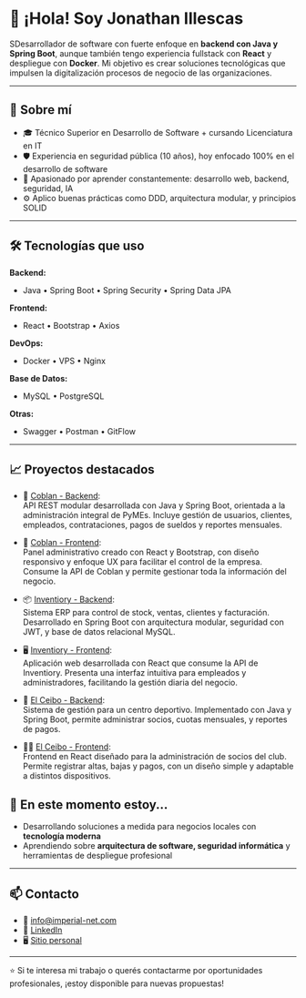 # 👋 ¡Hola! Soy Jonathan Illescas

SDesarrollador de software con fuerte enfoque en **backend con Java y Spring Boot**, aunque también tengo experiencia fullstack con **React** y despliegue con **Docker**. Mi objetivo es crear soluciones tecnológicas que impulsen la digitalización procesos de negocio de las organizaciones.

---

## 🚀 Sobre mí

- 🎓 Técnico Superior en Desarrollo de Software + cursando Licenciatura en IT
- 🛡️ Experiencia en seguridad pública (10 años), hoy enfocado 100% en el desarrollo de software
- 🧠 Apasionado por aprender constantemente: desarrollo web, backend, seguridad, IA
- ⚙️ Aplico buenas prácticas como DDD, arquitectura modular, y principios SOLID

---

## 🛠️ Tecnologías que uso

**Backend:**
- Java • Spring Boot • Spring Security • Spring Data JPA

**Frontend:**
- React • Bootstrap • Axios

**DevOps:**
- Docker • VPS • Nginx

**Base de Datos:**
- MySQL • PostgreSQL

**Otras:**
- Swagger • Postman  • GitFlow

---

## 📈 Proyectos destacados

- 🔧 [Coblan - Backend](https://github.com/MichaelIllescas/coblan-system-admin-backend):  
  API REST modular desarrollada con Java y Spring Boot, orientada a la administración integral de PyMEs. Incluye gestión de usuarios, clientes, empleados, contrataciones, pagos de sueldos y reportes mensuales.

- 🎨 [Coblan - Frontend](https://github.com/MichaelIllescas/coblan-system-admin-fronted):  
  Panel administrativo creado con React y Bootstrap, con diseño responsivo y enfoque UX para facilitar el control de la empresa. Consume la API de Coblan y permite gestionar toda la información del negocio.

- 📦 [Inventiory - Backend](https://github.com/MichaelIllescas/Inventiory):  
  Sistema ERP para control de stock, ventas, clientes y facturación. Desarrollado en Spring Boot con arquitectura modular, seguridad con JWT, y base de datos relacional MySQL.

- 🖥️ [Inventiory - Frontend](https://github.com/MichaelIllescas/inventiory-frontend):  
  Aplicación web desarrollada con React que consume la API de Inventiory. Presenta una interfaz intuitiva para empleados y administradores, facilitando la gestión diaria del negocio.

- 🏢 [El Ceibo - Backend](https://github.com/MichaelIllescas/elceibo-backend):  
  Sistema de gestión para un centro deportivo. Implementado con Java y Spring Boot, permite administrar socios, cuotas mensuales, y reportes de pagos.

- 🧑‍🎓 [El Ceibo - Frontend](https://github.com/MichaelIllescas/elceibo-frontend):  
  Frontend en React diseñado para la administración de socios del club. Permite registrar altas, bajas y pagos, con un diseño simple y adaptable a distintos dispositivos.


## 🌱 En este momento estoy...

- Desarrollando soluciones a medida para negocios locales con **tecnología moderna**
- Aprendiendo sobre **arquitectura de software, seguridad informática** y herramientas de despliegue profesional

---

## 📫 Contacto

- 📧 info@imperial-net.com  
- 💼 [LinkedIn](https://linkedin.com/in/michael-jonathan-illescas)  
- 🖥️ [Sitio personal](https://mji.imperial-net.com)

---

⭐ Si te interesa mi trabajo o querés contactarme por oportunidades profesionales, ¡estoy disponible para nuevas propuestas!
